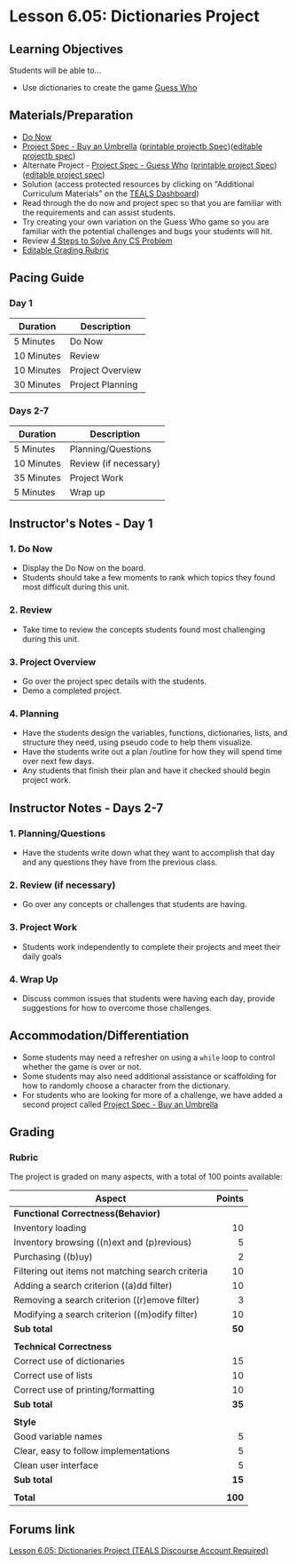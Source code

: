 # Lesson 6.05: Dictionaries Project

## Learning Objectives

Students will be able to...

* Use dictionaries to create the game [Guess Who]

## Materials/Preparation

* [Do Now]
* [Project Spec - Buy an Umbrella] ([printable projectb Spec])([editable projectb spec])
* Alternate Project - [Project Spec - Guess Who] ([printable project Spec]) ([editable project spec])
* Solution (access protected resources by clicking on "Additional Curriculum Materials" on the [TEALS Dashboard])
* Read through the do now and project spec so that you are familiar with the requirements and can assist students.
* Try creating your own variation on the Guess Who game so you are familiar with the potential challenges and bugs your students will hit.
* Review [4 Steps to Solve Any CS Problem]
* [Editable Grading Rubric](https://github.com/TEALSK12/2nd-semester-introduction-to-computer-science/raw/master/units/6_unit/05_lesson/rubric.docx)

## Pacing Guide

### Day 1

| **Duration**   | **Description** |
| ---------- | ----------- |
| 5 Minutes  | Do Now      |
| 10 Minutes | Review      |
| 10 Minutes | Project Overview        |
| 30 Minutes | Project Planning     |

### Days 2-7

|**Duration**|**Description**|
|--|--|
| 5 Minutes  | Planning/Questions      |
| 10 Minutes | Review (if necessary)      |
| 35 Minutes | Project Work        |
| 5 Minutes | Wrap up     |

## Instructor's Notes - Day 1

### 1. Do Now

* Display the Do Now on the board.
* Students should take a few moments to rank which topics they found most difficult during this unit.

### 2. Review

* Take time to review the concepts students found most challenging during this unit.

### 3. Project Overview

* Go over the project spec details with the students.
* Demo a completed project.

### 4. Planning

* Have the students design the variables, functions, dictionaries, lists, and structure they need, using pseudo code to help them visualize.
* Have the students write out a plan /outline for how they will spend time over next few days.
* Any students that finish their plan and have it checked should begin project work.

## Instructor Notes - Days 2-7

### 1. Planning/Questions

* Have the students write down what they want to accomplish that day and any questions they have from the previous class.

### 2. Review (if necessary)

* Go over any concepts or challenges that students are having.

### 3. Project Work

* Students work independently to complete their projects and meet their daily goals

### 4. **Wrap Up**

* Discuss common issues that students were having each day, provide suggestions for how to overcome those challenges.

## Accommodation/Differentiation

* Some students may need a refresher on using a `while` loop to control whether the game is over or not.
* Some students may also need additional assistance or scaffolding for how to randomly choose a character from the dictionary.
* For students who are looking for more of a challenge, we have added a second project called [Project Spec - Buy an Umbrella]

## Grading

### Rubric

The project is graded on many aspects, with a total of 100 points available:

| Aspect                                                  | Points |
| ------------------------------------------------------- |----: |
| **Functional Correctness(Behavior)**                    |    |
| Inventory loading                                       | 10 |
| Inventory browsing ((n)ext and (p)revious)              |  5 |
| Purchasing ((b)uy)                                      |  2 |
| Filtering out items not matching search criteria        | 10 |
| Adding a search criterion ((a)dd filter)                | 10 |
| Removing a search criterion ((r)emove filter)           |  3 |
| Modifying a search criterion ((m)odify filter)          | 10 |
| **Sub total**                                           | **50** |
| | |
| **Technical Correctness**                               |    |
| Correct use of dictionaries                             | 15 |
| Correct use of lists                                    | 10 |
| Correct use of printing/formatting                      | 10 |
| **Sub total**                                           | **35** |
| | |
| **Style**                                               |    |
| Good variable names                                     |  5 |
| Clear, easy to follow implementations                   |  5 |
| Clean user interface                                    |  5 |
| **Sub total**                                           | **15** |
| | |
| **Total**                                               |**100** |

## Forums link

[Lesson 6.05: Dictionaries Project (TEALS Discourse Account Required)](https://forums.tealsk12.org/c/2nd-semester-unit-6-dictionaries/lesson-6-05-guess-who)

[Do Now]: do_now.md
[Project Spec - Guess Who]: project.md
[Project Spec - Buy an Umbrella]: projectb.md
[TEALS Dashboard]:http:/www.tealsk12.org/dashboard

[Guess Who]:https://en.wikipedia.org/wiki/Guess_Who%3F
[4 Steps to Solve Any CS Problem]:https://github.com/TEALS-IntroCS/2nd-semester-introduction-to-computer-science-principles/raw/master/units/4%20Steps%20to%20Solve%20Any%20CS%20Problem.pdf
[printable project Spec]: https://github.com/TEALSK12/2nd-semester-introduction-to-computer-science/raw/master/units/6_unit/05_lesson/project.pdf
[editable project spec]: https://github.com/TEALSK12/2nd-semester-introduction-to-computer-science/raw/master/units/6_unit/05_lesson/project.docx
[printable projectb Spec]: https://github.com/TEALSK12/2nd-semester-introduction-to-computer-science/raw/master/units/6_unit/05_lesson/projectb.pdf
[editable projectb spec]: https://github.com/TEALSK12/2nd-semester-introduction-to-computer-science/raw/master/units/6_unit/05_lesson/projectb.docx
